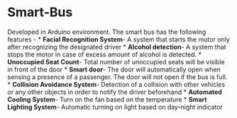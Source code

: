 # Smart-Bus

Developed in Arduino environment. The smart bus has the following features -
    * **Facial Recognition System**- A system that starts the motor only after recognizing the designated driver
    * **Alcohol detection**- A system that stops the motor in case of excess amount of alcohol is detected. 
    * **Unoccupied Seat Count**- Total number of unoccupied seats will be visible in front of the door 
    * **Smart door**- The door will automatically open when sensing a presence of a passenger. The door will not open if the bus is full.
    * **Collision Avoidance System**- Detection of a collision with other vehicles or any other objects in order to notify the driver beforehand 
    * **Automated Cooling System**- Turn on the fan based on the temperature
    * **Smart Lighting System**- Automatic turning on light based on day-night indicator  











